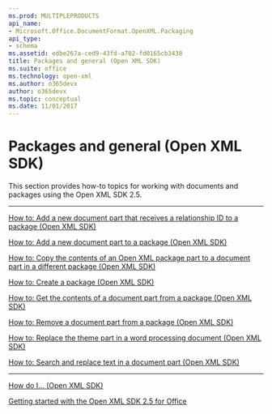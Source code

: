 ```yaml
---
ms.prod: MULTIPLEPRODUCTS
api_name:
- Microsoft.Office.DocumentFormat.OpenXML.Packaging
api_type:
- schema
ms.assetid: edbe267a-ced9-43fd-a702-fd0165cb3438
title: Packages and general (Open XML SDK)
ms.suite: office
ms.technology: open-xml
ms.author: o365devx
author: o365devx
ms.topic: conceptual
ms.date: 11/01/2017
---
```

# Packages and general (Open XML SDK)

This section provides how-to topics for working with documents and
packages using the Open XML SDK 2.5.


--------------------------------------------------------------------------------

<span sdata="link"> [How to: Add a new document part that receives a
relationship ID to a package (Open XML
SDK)](how-to-add-a-new-document-part-that-receives-a-relationship-id-to-a-package.md) </span>

<span sdata="link"> [How to: Add a new document part to a package (Open
XML SDK)](how-to-add-a-new-document-part-to-a-package.md) </span>

<span sdata="link"> [How to: Copy the contents of an Open XML package
part to a document part in a different package (Open XML
SDK)](how-to-copy-the-contents-of-an-open-xml-package-part-to-a-document-part-in-a-dif.md) </span>

<span sdata="link"> [How to: Create a package (Open XML
SDK)](how-to-create-a-package.md) </span>

<span sdata="link"> [How to: Get the contents of a document part from a
package (Open XML SDK)](how-to-get-the-contents-of-a-document-part-from-a-package.md)
</span>

<span sdata="link"> [How to: Remove a document part from a package (Open
XML SDK)](how-to-remove-a-document-part-from-a-package.md) </span>

<span sdata="link"> [How to: Replace the theme part in a word processing
document (Open XML SDK)](how-to-replace-the-theme-part-in-a-word-processing-document.md)
</span>

<span sdata="link"> [How to: Search and replace text in a document part
(Open XML SDK)](how-to-search-and-replace-text-in-a-document-part.md) </span>


--------------------------------------------------------------------------------

<span sdata="link"> [How do I... (Open XML
SDK)](how-do-i.md) </span>

<span sdata="link"> [Getting started with the Open XML SDK 2.5 for
Office](getting-started.md) </span>
